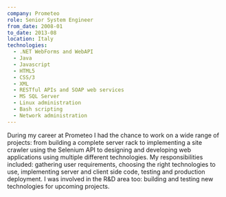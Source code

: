 ```yaml
---
company: Prometeo
role: Senior System Engineer
from_date: 2008-01
to_date: 2013-08
location: Italy
technologies:
  - .NET WebForms and WebAPI
  - Java
  - Javascript
  - HTML5
  - CSS/3
  - XML
  - RESTful APIs and SOAP web services
  - MS SQL Server
  - Linux administration
  - Bash scripting
  - Network administration
---
```


During my career at Prometeo I had the chance to work on a wide range of projects:
from building a complete server rack to implementing a site crawler using the Selenium API to designing and developing web applications using multiple different technologies.
My responsibilities included: gathering user requirements, choosing the right technologies to use, implementing server and client side code, testing and production deployment. I was involved in the R&D area too: building and testing new technologies for upcoming projects.
